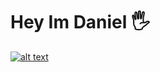 
# Hey Im Daniel 🖐️
<a href="https://www.instagram.com/d_salazrd/">![alt text](https://img.shields.io/badge/-Instagram-833AB4?style=plastic&logo=Instagram)</a>


<!--
**Dsniels/Dsniels** is a ✨ _special_ ✨ repository because its `README.md` (this file) appears on your GitHub profile.

Here are some ideas to get you started:

- 🔭 I’m currently working on ...
- 🌱 I’m currently learning ...
- 👯 I’m looking to collaborate on ...
- 🤔 I’m looking for help with ...
- 💬 Ask me about ...
- 📫 How to reach me: ...
- 😄 Pronouns: ...
- ⚡ Fun fact: ...
-->
